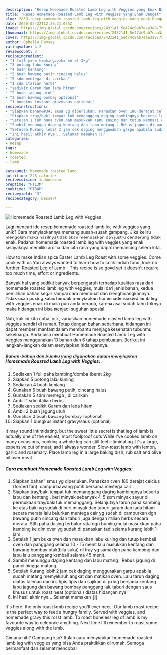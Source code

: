 ```yaml
---
description: "Resep Homemade Roasted Lamb Leg with Veggies yang Enak Banget"
title: "Resep Homemade Roasted Lamb Leg with Veggies yang Enak Banget"
slug: 2839-resep-homemade-roasted-lamb-leg-with-veggies-yang-enak-banget
date: 2020-05-22T12:36:23.035Z
image: https://img-global.cpcdn.com/recipes/2432141_5e474c9ab7eaa3a8/751x532cq70/homemade-roasted-lamb-leg-with-veggies-foto-resep-utama.jpg
thumbnail: https://img-global.cpcdn.com/recipes/2432141_5e474c9ab7eaa3a8/751x532cq70/homemade-roasted-lamb-leg-with-veggies-foto-resep-utama.jpg
cover: https://img-global.cpcdn.com/recipes/2432141_5e474c9ab7eaa3a8/751x532cq70/homemade-roasted-lamb-leg-with-veggies-foto-resep-utama.jpg
author: Ophelia Ramsey
ratingvalue: 4.2
reviewcount: 3
recipeingredient:
- "1 full paha kambingdomba berat 2kg"
- "5 potong labu kuning"
- "4 buah kentang"
- "5 buah bawang putih cincang halus"
- "5 sdm mentega  di cairkan"
- "1 sdm italian herbs"
- "sedikit Garam dan lada hitam"
- "2 buah jagung utuh"
- "2 buah bawang bombay optional"
- "1 bungkus instant gravysaus optional"
recipeinstructions:
- "Siapkan bahan&#34; smua yg diperlukan. Panaskan oven 180 derajat celcius (forced fan). campur bawang putih bersama mentega cair ."
- "Siapkan tray/baki tempat tuk memanggang daging kambingnya beserta labu dan kentang , beri minyak sebanyak 4-5 sdm minyak sayur di permukaan tray/baki tuk memanggang. Selanjutnya taruh paha kambing ke atas baki yg sudah di beri minyak dan taburi garam dan lada hitam secara merata lalu balurkan mentega cair yg sudah di campurkan dgn bawang putih cincang dan taburi juga dengan italian herbs secara merata .Stlh paha daging terbalur rata dgn bumbu,mulai masukkan paha kambing ke dlm oven yg sudah di panaskan tadi selama kurang lebih 1 jam ."
- "Setelah 1 jam buka oven dan masukkan labu kuning dan tutup kembali oven dan panggang selama 10 - 15 menit lalu masukkan kentang dan bawang bombay utuh(bila suka) di tray yg sama dgn paha kambing dan labu lalu panggang kembali selama 45 menit."
- "Sambil menunggu daging kentang dan labu matang . Rebus jagung di panci hingga matang."
- "Setelah Kurang lebih 2 jam cek daging menggunakan garpu apabila sudah matang memyeluruh angkat dan matikan oven. Lalu taruh daging diatas talenan dan iris tipis tipis dan sajikan di piring bersama kentang labu jagung dan bawang bombay panggang lalu taburi dengan saus khusus untuk roast meat (optional) diatas hidangan nya"
- "Ini hasil akhir nya .. Selamat memakan 🙏🏼"
categories:
- Resep
tags:
- homemade
- roasted
- lamb

katakunci: homemade roasted lamb 
nutrition: 228 calories
recipecuisine: Indonesian
preptime: "PT13M"
cooktime: "PT34M"
recipeyield: "3"
recipecategory: Dessert

---
```



![Homemade Roasted Lamb Leg with Veggies](https://img-global.cpcdn.com/recipes/2432141_5e474c9ab7eaa3a8/751x532cq70/homemade-roasted-lamb-leg-with-veggies-foto-resep-utama.jpg)

Lagi mencari ide resep homemade roasted lamb leg with veggies yang unik? Cara menyiapkannya memang susah-susah gampang. Jika keliru mengolah maka hasilnya tidak akan memuaskan dan justru cenderung tidak enak. Padahal homemade roasted lamb leg with veggies yang enak selayaknya memiliki aroma dan cita rasa yang dapat memancing selera kita.

How to make Indian spice Easter Lamb Leg Roast with some veggies. Come cook with us You always wanted to learn how to cook Indian food, look no further. Roasted Leg of Lamb - This recipe is so good yet it doesn&#39;t require too much time, effort or ingredients.

Banyak hal yang sedikit banyak berpengaruh terhadap kualitas rasa dari homemade roasted lamb leg with veggies, mulai dari jenis bahan, kedua pemilihan bahan segar sampai cara membuat dan menghidangkannya. Tidak usah pusing kalau hendak menyiapkan homemade roasted lamb leg with veggies enak di mana pun anda berada, karena asal sudah tahu triknya maka hidangan ini bisa menjadi suguhan spesial.


Nah, kali ini kita coba, yuk, variasikan homemade roasted lamb leg with veggies sendiri di rumah. Tetap dengan bahan sederhana, hidangan ini dapat memberi manfaat dalam membantu menjaga kesehatan tubuhmu sekeluarga. Anda bisa membuat Homemade Roasted Lamb Leg with Veggies menggunakan 10 bahan dan 6 tahap pembuatan. Berikut ini langkah-langkah dalam menyiapkan hidangannya.

<!--inarticleads1-->

##### Bahan-bahan dan bumbu yang digunakan dalam menyiapkan Homemade Roasted Lamb Leg with Veggies:

1. Sediakan 1 full paha kambing/domba (berat 2kg)
1. Siapkan 5 potong labu kuning
1. Sediakan 4 buah kentang
1. Gunakan 5 buah bawang putih, cincang halus
1. Gunakan 5 sdm mentega , di cairkan
1. Ambil 1 sdm italian herbs
1. Sediakan sedikit Garam dan lada hitam
1. Ambil 2 buah jagung utuh
1. Gunakan 2 buah bawang bombay (optional)
1. Siapkan 1 bungkus instant gravy/saus (optional)


It may sound intimidating, but the sweet little secret is that leg of lamb is actually one of the easiest, most foolproof cuts While I&#39;ve cooked lamb on many occasions, cooking a whole leg can still feel intimidating. It&#39;s a large, expensive cut of meat, and I always wonder. Slow-roast lamb with lemon, garlic and rosemary. Place lamb leg in a large baking dish; rub salt and olive oil over meat. 

<!--inarticleads2-->

##### Cara membuat Homemade Roasted Lamb Leg with Veggies:

1. Siapkan bahan&#34; smua yg diperlukan. Panaskan oven 180 derajat celcius (forced fan). campur bawang putih bersama mentega cair .
1. Siapkan tray/baki tempat tuk memanggang daging kambingnya beserta labu dan kentang , beri minyak sebanyak 4-5 sdm minyak sayur di permukaan tray/baki tuk memanggang. Selanjutnya taruh paha kambing ke atas baki yg sudah di beri minyak dan taburi garam dan lada hitam secara merata lalu balurkan mentega cair yg sudah di campurkan dgn bawang putih cincang dan taburi juga dengan italian herbs secara merata .Stlh paha daging terbalur rata dgn bumbu,mulai masukkan paha kambing ke dlm oven yg sudah di panaskan tadi selama kurang lebih 1 jam .
1. Setelah 1 jam buka oven dan masukkan labu kuning dan tutup kembali oven dan panggang selama 10 - 15 menit lalu masukkan kentang dan bawang bombay utuh(bila suka) di tray yg sama dgn paha kambing dan labu lalu panggang kembali selama 45 menit.
1. Sambil menunggu daging kentang dan labu matang . Rebus jagung di panci hingga matang.
1. Setelah Kurang lebih 2 jam cek daging menggunakan garpu apabila sudah matang memyeluruh angkat dan matikan oven. Lalu taruh daging diatas talenan dan iris tipis tipis dan sajikan di piring bersama kentang labu jagung dan bawang bombay panggang lalu taburi dengan saus khusus untuk roast meat (optional) diatas hidangan nya
1. Ini hasil akhir nya .. Selamat memakan 🙏🏼


It&#39;s here: the only roast lamb recipe you&#39;ll ever need. Our lamb roast recipe is the perfect way to feed a hungry family. Served with veggies, and homemade gravy this roast lamb. To roast boneless leg of lamb is my favourite way to celebrate anything. Next time I&#39;ll remember to roast some veggies along with the lamb. 

Gimana nih? Gampang kan? Itulah cara menyiapkan homemade roasted lamb leg with veggies yang bisa Anda praktikkan di rumah. Semoga bermanfaat dan selamat mencoba!
